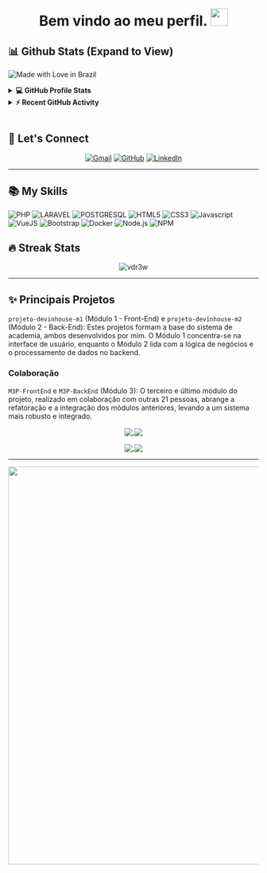 
<h1 align="center">Bem vindo ao meu perfil. <img src="https://media.giphy.com/media/hvRJCLFzcasrR4ia7z/giphy.gif" width="35"></h1>

## 📊 Github Stats (Expand to View)
![Made with Love in Brazil](https://img.shields.io/badge/Made%20with-Love%20in%20Brazil-green)

<details> 
  <summary><b>💻 GitHub Profile Stats</b></summary>
  <br/>
  <p align="center">
    <a href="https://github.com/vdr3w"><img align="center" src="https://github-readme-stats.vercel.app/api?username=vdr3w&show_icons=true&locale=en&theme=dracula" alt="vdr3w" height="192px"/></a>
	</p>
	<p  align="center">
	  <img src="https://github-readme-stats.vercel.app/api/top-langs?username=vdr3w&show_icons=true&locale=en&layout=compact&theme=dracula" alt="vdr3w" height="192px"/>
	</p>
  <br/>
  <b>Note:</b> Top languages is only a metric of the languages my public code consists of and doesn't reflect experience or skill level.
  </p>
</details>

<details>
  <summary><b>⚡ Recent GitHub Activity</b></summary>
  <br/>
	<a href="https://github.com/vdr3w"><img alt="vDr3w's Activity Graph" src="https://github-readme-activity-graph.vercel.app/graph?username=vdr3w&custom_title=vDr3w's%20Contribution%20Graph&theme=dracula" /></a>
  <br/>

</details>

<br/>

## 🕺 Let's Connect


<p align="center">
	<a href="mailto:drewvieirasocial@gmail.com"><img src="https://img.icons8.com/bubbles/50/000000/gmail.png" alt="Gmail"/></a>
	<a href="https://github.com/vdr3w"><img src="https://img.icons8.com/bubbles/50/000000/github.png" alt="GitHub"/></a>
	<a href="https://linkedin.com/in/vieiradrew"><img src="https://img.icons8.com/bubbles/50/000000/linkedin.png" alt="LinkedIn"/></a>
</p>

---

## 📚 My Skills

![PHP](https://img.shields.io/badge/PHP-777BB4?style=for-the-badge&logo=php&logoColor=white)
![LARAVEL](https://img.shields.io/badge/Laravel-FF2D20?style=for-the-badge&logo=laravel&logoColor=white)
![POSTGRESQL](https://img.shields.io/badge/PostgreSQL-316192?style=for-the-badge&logo=postgresql&logoColor=white)
![HTML5](https://img.shields.io/badge/html5-E34F26?style=for-the-badge&logo=html5&logoColor=black)
![CSS3](https://img.shields.io/badge/css3-1572B6?style=for-the-badge&logo=css3&logoColor=black)
![Javascript](https://img.shields.io/badge/javascript-F7DF1E?style=for-the-badge&logo=javascript&logoColor=black)
![VueJS](https://img.shields.io/badge/Vue.js-35495E?style=for-the-badge&logo=vue.js&logoColor=4FC08D)
![Bootstrap](https://img.shields.io/badge/Bootstrap-563D7C?style=for-the-badge&logo=bootstrap&logoColor=white)
![Docker](https://img.shields.io/badge/Docker-2496ED?style=for-the-badge&logo=docker&logoColor=white)
![Node.js](https://img.shields.io/badge/Node.js-43853D?style=for-the-badge&logo=node.js&logoColor=white)
![NPM](https://img.shields.io/badge/NPM-CB3837?style=for-the-badge&logo=npm&logoColor=white)

## 🔥 Streak Stats

<p align="center"><img align="center" src="https://github-readme-streak-stats.herokuapp.com/?user=vdr3w&theme=algolia" alt="vdr3w" /></p>

---

## ✨ Principais Projetos

`projeto-devinhouse-m1` (Módulo 1 - Front-End) e `projeto-devinhouse-m2` (Módulo 2 - Back-End): Estes projetos formam a base do sistema de academia, ambos desenvolvidos por mim. O Módulo 1 concentra-se na interface de usuário, enquanto o Módulo 2 lida com a lógica de negócios e o processamento de dados no backend.

### Colaboração
`M3P-FrontEnd` e `M3P-BackEnd` (Módulo 3): O terceiro e último módulo do projeto, realizado em colaboração com outras 21 pessoas, abrange a refatoração e a integração dos módulos anteriores, levando a um sistema mais robusto e integrado.

<p align="center">
	<a href="https://github.com/vdr3w/proj


<p align="center">
	<a href="https://github.com/vdr3w/projeto-devinhouse-m1">
		<img align="center" src="https://github-readme-stats.vercel.app/api/pin/?username=vdr3w&repo=projeto-devinhouse-m1&hide_border=true&theme=dracula&show_icons=true" />
	</a>
	<a href="https://github.com/vdr3w/projeto-devinhouse-m2">
		<img align="center" src="https://github-readme-stats.vercel.app/api/pin/?username=vdr3w&repo=projeto-devinhouse-m2&hide_border=true&theme=dracula&show_icons=true" />
	</a>
</p>
<p align="center">
	<a href="https://github.com/DEVinHouse-Zucchetti/M3P-FrontEnd">
		<img align="center" src="https://github-readme-stats.vercel.app/api/pin/?username=DEVinHouse-Zucchetti&repo=M3P-FrontEnd&hide_border=true&theme=dracula&show_icons=true" />
	</a>
	<a href="https://github.com/DEVinHouse-Zucchetti/M3P-BackEnd">
		<img align="center" src="https://github-readme-stats.vercel.app/api/pin/?username=DEVinHouse-Zucchetti&repo=M3P-BackEnd&hide_border=true&theme=dracula&show_icons=true" />
	</a>
</p>



---

<p align="center">
<img width=800 src="https://github-profile-trophy.vercel.app/?username=vdr3w&margin-w=10&row=1&theme=gruvbox&no-bg=true"/>
</p>
